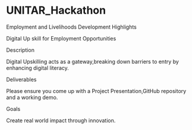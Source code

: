 # UNITAR_Hackathon
Employment and Livelihoods Development
Highlights

Digital Up skill for Employment Opportunities

Description

Digital Upskilling acts as a gateway,breaking down barriers to entry by enhancing digital literacy.

Deliverables

Please ensure you come up with a Project Presentation,GitHub repository and a working demo.

Goals

Create real world impact through innovation.
